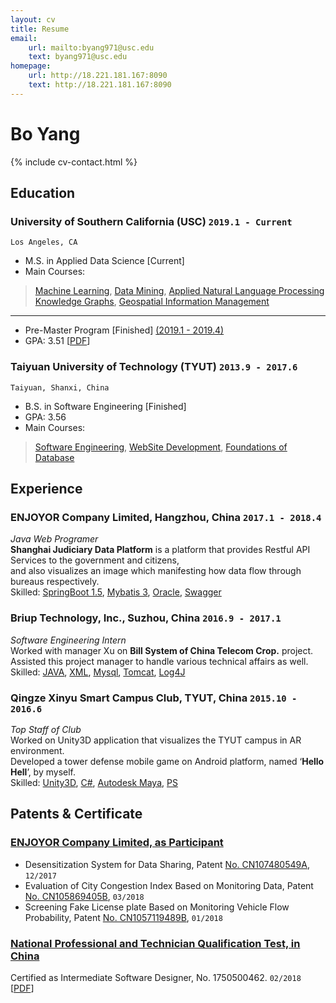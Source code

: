 ```yaml
---
layout: cv
title: Resume
email: 
    url: mailto:byang971@usc.edu
    text: byang971@usc.edu
homepage:
    url: http://18.221.181.167:8090
    text: http://18.221.181.167:8090
---
```

# Bo __Yang__

{% include cv-contact.html %}

## Education

### __University of Southern California (USC)__ `2019.1 - Current`
```
Los Angeles, CA
```
- M.S. in Applied Data Science [Current]
- Main Courses: 
> [Machine Learning](), [Data Mining](), [Applied Natural Language Processing]() <br>
[Knowledge Graphs](), [Geospatial Information Management]() <br>

-----------------------------------------------------------
- Pre-Master Program [Finished] [(2019.1 - 2019.4)]()
- GPA: 3.51 [[PDF](assets/ia_grade.pdf)]

### __Taiyuan University of Technology (TYUT)__ `2013.9 - 2017.6`
```
Taiyuan, Shanxi, China
```
- B.S. in Software Engineering [Finished]
- GPA: 3.56
- Main Courses: 
> [Software Engineering](), [WebSite Development](), [Foundations of Database]() <br>

## Experience

### __ENJOYOR Company Limited, Hangzhou, China__  `2017.1 - 2018.4`
_Java Web Programer_<br>
__Shanghai Judiciary Data Platform__ is a platform that provides Restful API Services to the government and citizens, <br>and also visualizes an image which manifesting how data flow through bureaus respectively.<br>
Skilled: [SpringBoot 1.5](), [Mybatis 3](), [Oracle](), [Swagger]()

### __Briup Technology, Inc., Suzhou, China__ `2016.9 - 2017.1`
_Software Engineering Intern_<br>
Worked with manager Xu on __Bill System of China Telecom Crop.__ project. Assisted this project manager to handle various technical affairs as well.<br>
Skilled: [JAVA](), [XML](), [Mysql](), [Tomcat](), [Log4J]()

### __Qingze Xinyu Smart Campus Club, TYUT, China__ `2015.10 - 2016.6`
_Top Staff of Club_<br>
Worked on Unity3D application that visualizes the TYUT campus in AR environment.<br>
Developed a tower defense mobile game on Android platform, named ‘__Hello Hell__’, by myself.<br>
Skilled: [Unity3D](), [C#](), [Autodesk Maya](), [PS]()

## Patents & Certificate

### [__ENJOYOR Company Limited, as Participant__]()
- Desensitization System for Data Sharing, Patent [No. CN107480549A](), `12/2017`<br>
- Evaluation of City Congestion Index Based on Monitoring Data, Patent [No. CN105869405B](), `03/2018`<br>
- Screening Fake License plate Based on Monitoring Vehicle Flow Probability, Patent [No. CN1057119489B](), `01/2018` <br>

### [__National Professional and Technician Qualification Test, in China__](http://scholar.dickinson.edu/student_honors/221/)
Certified as Intermediate Software Designer, No. 1750500462. `02/2018` [[PDF](assets/nptq.pdf)]

